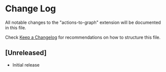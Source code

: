 # Change Log

All notable changes to the "actions-to-graph" extension will be documented in this file.

Check [Keep a Changelog](http://keepachangelog.com/) for recommendations on how to structure this file.

## [Unreleased]

- Initial release